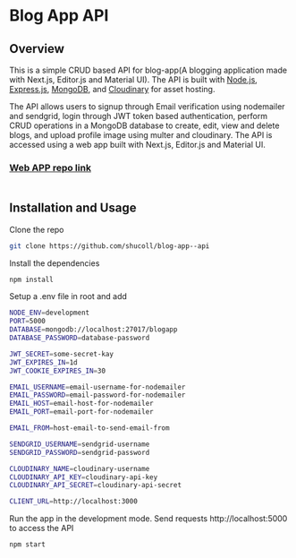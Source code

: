 # Blog App API
 
## Overview
This is a simple CRUD based API for blog-app(A blogging application made with Next.js, Editor.js and Material UI). The API is built with [Node.js](https://nodejs.org/en/), [Express.js](https://expressjs.com/), [MongoDB](https://www.mongodb.com/), and [Cloudinary](https://cloudinary.com/) for asset hosting.

The API allows users to signup through Email verification using nodemailer and sendgrid, login through JWT token based authentication, perform CRUD operations in a MongoDB database to create, edit, view and delete blogs, and upload profile image using multer and cloudinary. The API is accessed using a web app built with Next.js, Editor.js and Material UI.<br>
### [Web APP repo link](https://github.com/shucoll/blog-app--webapp)<br><br>

## Installation and Usage

Clone the repo

```sh
git clone https://github.com/shucoll/blog-app--api
```

Install the dependencies

```sh
npm install
```

Setup a .env file in root and add

```sh
NODE_ENV=development
PORT=5000
DATABASE=mongodb://localhost:27017/blogapp
DATABASE_PASSWORD=database-password

JWT_SECRET=some-secret-kay
JWT_EXPIRES_IN=1d
JWT_COOKIE_EXPIRES_IN=30

EMAIL_USERNAME=email-username-for-nodemailer
EMAIL_PASSWORD=email-password-for-nodemailer
EMAIL_HOST=email-host-for-nodemailer
EMAIL_PORT=email-port-for-nodemailer

EMAIL_FROM=host-email-to-send-email-from

SENDGRID_USERNAME=sendgrid-username
SENDGRID_PASSWORD=sendgrid-password

CLOUDINARY_NAME=cloudinary-username
CLOUDINARY_API_KEY=cloudinary-api-key
CLOUDINARY_API_SECRET=cloudinary-api-secret

CLIENT_URL=http://localhost:3000
```

Run the app in the development mode.
Send requests http://localhost:5000 to access the API

```sh
npm start
```